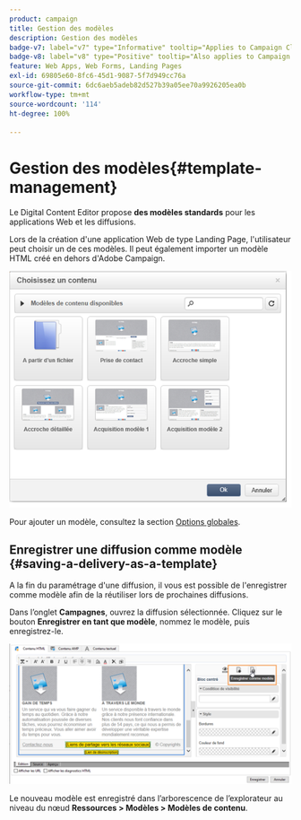 ```yaml
---
product: campaign
title: Gestion des modèles
description: Gestion des modèles
badge-v7: label="v7" type="Informative" tooltip="Applies to Campaign Classic v7"
badge-v8: label="v8" type="Positive" tooltip="Also applies to Campaign v8"
feature: Web Apps, Web Forms, Landing Pages
exl-id: 69805e60-8fc6-45d1-9087-5f7d949cc76a
source-git-commit: 6dc6aeb5adeb82d527b39a05ee70a9926205ea0b
workflow-type: tm+mt
source-wordcount: '114'
ht-degree: 100%

---
```


# Gestion des modèles{#template-management}



Le Digital Content Editor propose **des modèles standards** pour les applications Web et les diffusions.

Lors de la création d&#39;une application Web de type Landing Page, l&#39;utilisateur peut choisir un de ces modèles. Il peut également importer un modèle HTML créé en dehors d&#39;Adobe Campaign.

![](assets/dce_popup_templatechoice.png)

Pour ajouter un modèle, consultez la section [Options globales](content-editor-interface.md#global-options).

## Enregistrer une diffusion comme modèle {#saving-a-delivery-as-a-template}

A la fin du paramétrage d&#39;une diffusion, il vous est possible de l&#39;enregistrer comme modèle afin de la réutiliser lors de prochaines diffusions.

Dans l’onglet **Campagnes**, ouvrez la diffusion sélectionnée. Cliquez sur le bouton **Enregistrer en tant que modèle**, nommez le modèle, puis enregistrez-le.

![](assets/dce_save_model.png)

Le nouveau modèle est enregistré dans l’arborescence de l’explorateur au niveau du nœud **Ressources > Modèles > Modèles de contenu**.
